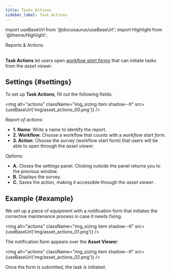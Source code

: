 ```yaml
---
title: Tasks Actions
sidebar_label: Task Actions
---
```

import useBaseUrl from '@docusaurus/useBaseUrl';
import Highlight from '@theme/Highlight';

<span className="hero__subtitle">Reports & Actions</span>
<br/>
<br/>

**Task Actions** let users open [_workflow start forms_](/docs/documentation/admin/workflows/admin_workflow_required_survey) that can initiate tasks from the _asset viewer_.


## Settings {#settings}
To set up **Task Actions**, fill out the following fields:

<img alt="actions" className="img_sizing item shadow--tl" src={useBaseUrl('img/asset_actions_00.png')} />
<br/>

_Report of actions:_

- **<span className="badge badge--danger">1.</span> Name**: Write a name to identify the report.
- **<span className="badge badge--danger">2.</span> Workflow**: Choose a workflow that counts with a _workflow start form_.
- **<span className="badge badge--danger">3.</span> Action**: Choose the survey (workflow start form) that users will be able to open through the _asset viewer_.

_Options:_
- **<span className="badge badge--primary">A.</span>** Closes the settings panel. Clicking outside the panel returns you to the previous window.
- **<span className="badge badge--primary">B.</span>** Displays the survey.
- **<span className="badge badge--primary">C.</span>** Saves the action, making it accessible through the _asset viewer_.

## Example {#example}
We set up a piece of equipment with a notification form that initiates the corrective maintenance process in case it needs fixing.

<img alt="actions" className="img_sizing item shadow--tl" src={useBaseUrl('img/asset_actions_01.png')} />
<br/>

The notification form appears over the **Asset Viewer**:

<img alt="actions" className="img_sizing item shadow--tl" src={useBaseUrl('img/asset_actions_02.png')} />
<br/>

Once the form is submitted, the task is initiated.